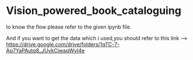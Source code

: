 # Vision_powered_book_cataloguing

to know the flow please refer to the given ipynb file.

And if you want to get the data which i used,you should refer to this link -->
https://drive.google.com/drive/folders/1qTC-7-Ap7YaPAutq8_JUykCiwaqWyI4e
